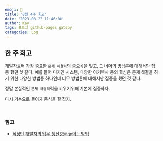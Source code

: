 ```yaml
---
emoji: 👋
title: '8월 4주 회고'
date: '2023-08-27 11:46:00'
author: Kay
tags: 블로그 github-pages gatsby
categories: Log
---
```


## 한 주 회고

개발자로써 가장 중요한 `문제 해결력`의 중요성을 잊고, 그 너머의 방법론에 대해서만 집중 했던 것 같다.
예를 들어 디자인 시스템, 다양한 아키텍처 등의 핵심은 문제 해결을 하기 위한 다양한 방법중 하나인데 너무 방법론에 대해서만 집중을 했던 것 같다.

정말 본질적인 `문제 해결력`력을 키우기위해 기본에 집중하자.

다시 기본으로 돌아가 중심을 잘 잡자.

<br>

### 참고

- [직장인 개발자의 업무 생산성을 높이는 방법](https://www.youtube.com/watch?v=vutA66CGm4c)

```toc

```

